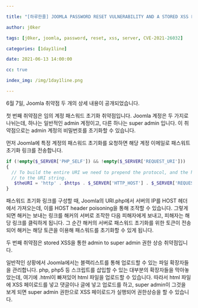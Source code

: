 ```yaml
---

title: "[하루한줄] JOOMLA PASSWORD RESET VULNERABILITY AND A STORED XSS FOR FULL COMPROMISE"

author: j0ker

tags: [j0ker, joomla, password, reset, xss, server, CVE-2021-26032] 

categories: [1day1line] 

date: 2021-06-13 14:00:00 

cc: true

index_img: /img/1day1line.png

---
```


6월 7일, Joomla 취약점 두 개의 상세 내용이 공개되었습니다.

첫 번째 취약점은 임의 계정 패스워드 초기화 취약점입니다. Joomla 계정은 두 가지로 나뉘는데, 하나는 일반적인 admin 계정이고, 다른 하나는 super admin 입니다. 이 취약점으로는 admin 계정의 비밀번호를 초기화할 수 있습니다.

먼저 Joomla에 특정 계정의 패스워드 초기화를 요청하면 해당 계정 이메일로 패스워트 초기화 링크를 전송합니다.

```php
if (!empty($_SERVER['PHP_SELF']) && !empty($_SERVER['REQUEST_URI']))
{
  // To build the entire URI we need to prepend the protocol, and the http host
  // to the URI string.
   $theURI = 'http' . $https . $_SERVER['HTTP_HOST'] . $_SERVER['REQUEST_URI'];
}
```

패스워드 초기화 링크를 구성할 때, Joomla의 URI.php에서 서버의 IP를 HOST 헤더에서 가져오는데, 이를 HOST header poisoning을 통해 조작할 수 있습니다. 그렇게 되면 해커는 보내는 링크를 해커의 서버로 조작한 다음 피해자에게 보내고, 피해자는 해당 링크를 클릭하게 됩니다. 그 순간 해커의 서버로 패스워드 초기화를 위한 토큰이 전송되어 해커는 해당 토큰을 이용해 패스워드를 초기화할 수 있게 됩니다.

두 번째 취약점은 stored XSS을 통한 admin to super admin 권한 상승 취약점입니다.

일반적인 상황에서 Joomla에서는 블랙리스트를 통해 업로드할 수 있는 파일 확장자들을 관리합니다. php, php5 등 스크립트를 삽입할 수 있는 대부분의 확장자들을 막아놓았는데, 여기에 .html이 빠져있어 html 파일을 업로드할 수 있습니다. 따라서 html 파일에 XSS 페이로드를 넣고 댓글이나 글에 넣고 업로드를 하고, super admin이 그것을 보게 되면 super admin 권한으로 XSS 페이로드가 실행되어 권한상승을 할 수 있습니다.

